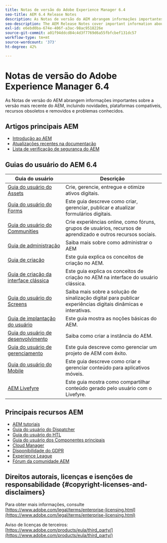 ```yaml
---
title: Notas de versão do Adobe Experience Manager 6.4
seo-title: AEM 6.4 Release Notes
description: As Notas de versão do AEM abrangem informações importantes sobre a versão mais recente do AEM, incluindo novidades, plataformas compatíveis, recursos obsoletos e removidos e problemas conhecidos.
seo-description: The AEM Release Notes cover important information about the latest release of AEM, including what's new, supported platforms, deprecated and removed features, and known issues.
exl-id: e6ebd0ba-674e-406f-a3ac-98ac9518226e
source-git-commit: a01f94ddcd84c4d3f7769d6a55fbfcbef131dc57
workflow-type: tm+mt
source-wordcount: '373'
ht-degree: 42%

---
```


# Notas de versão do Adobe Experience Manager 6.4

As Notas de versão do AEM abrangem informações importantes sobre a versão mais recente do AEM, incluindo novidades, plataformas compatíveis, recursos obsoletos e removidos e problemas conhecidos.

## Artigos principais AEM

* [Introdução ao AEM](https://experienceleague.adobe.com/docs/experience-manager-cloud-service/overview/home.html?lang=pt-BR)
* [Atualizações recentes na documentação](https://helpx.adobe.com/experience-manager/documentation-updates.html)
* [Lista de verificação de segurança do AEM](/help/sites-administering/security-checklist.md)

## Guias do usuário do AEM 6.4

| Guia do usuário | Descrição |
|--- |---|
| [Guia do usuário do Assets](/help/assets/home.md) | Crie, gerencie, entregue e otimize ativos digitais. |
| [Guia do usuário do Forms](/help/forms/home.md) | Este guia descreve como criar, gerenciar, publicar e atualizar formulários digitais. |
| [Guia do usuário do Communities](/help/communities/home.md) | Crie experiências online, como fóruns, grupos de usuários, recursos de aprendizado e outros recursos sociais. |
| [Guia de administração](/help/sites-administering/home.md) | Saiba mais sobre como administrar o AEM |
| [Guia de criação](/help/sites-authoring/home.md) | Este guia explica os conceitos de criação no AEM. |
| [Guia de criação da interface clássica](/help/sites-classic-ui-authoring/home.md) | Este guia explica os conceitos de criação no AEM na interface do usuário clássica. |
| [Guia do usuário do Screens](https://docs.adobe.com/content/help/pt-BR/experience-manager-screens/user-guide/aem-screens-introduction.html) | Saiba mais sobre a solução de sinalização digital para publicar experiências digitais dinâmicas e interativas. |
| [Guia de implantação do usuário](/help/sites-deploying/home.md) | Este guia mostra as noções básicas do AEM. |
| [Guia do usuário de desenvolvimento](/help/sites-developing/home.md) | Saiba como criar a instância do AEM. |
| [Guia do usuário de gerenciamento](/help/managing/home.md) | Este guia descreve como gerenciar um projeto de AEM com êxito. |
| [Guia do usuário do Mobile](/help/mobile/home.md) | Este guia descreve como criar e gerenciar conteúdo para aplicativos móveis. |
| [AEM Livefyre](https://docs.adobe.com/content/help/en/livefyre/using/home.html) | Este guia mostra como compartilhar conteúdo gerado pelo usuário com o Livefyre. |

## Principais recursos AEM

* [AEM tutoriais](https://helpx.adobe.com/experience-manager/kt/index/aem-6-4-videos.html)
* [Guia do usuário do Dispatcher](https://docs.adobe.com/content/help/pt-BR/experience-manager-dispatcher/using/dispatcher.html)
* [Guia do usuário do HTL](https://docs.adobe.com/content/help/pt-BR/experience-manager-htl/using/overview.html)
* [Guia do usuário dos Componentes principais](https://docs.adobe.com/content/help/pt-BR/experience-manager-core-components/using/introduction.html)
* [Cloud Manager](https://experienceleague.adobe.com/docs/experience-manager-cloud-manager/using/introduction-to-cloud-manager.html?lang=en)
* [Disponibilidade do GDPR](/help/managing/data-protection-and-privacy.md)
* [Experience League](https://experienceleague.adobe.com/?promoid=K42KVXHD&amp;mv=other&amp;lang=pt-BR#home)
* [Fórum da comunidade AEM](https://experienceleaguecommunities.adobe.com/t5/adobe-experience-manager/ct-p/adobe-experience-manager-community?profile.language=pt)

## Direitos autorais, licenças e isenções de responsabilidade {#copyright-licenses-and-disclaimers}

Para obter mais informações, consulte [https://www.adobe.com/legal/terms/enterprise-licensing.html](https://www.adobe.com/legal/terms/enterprise-licensing.html)

Aviso de licenças de terceiros: [https://www.adobe.com/products/eula/third_party/](https://www.adobe.com/products/eula/third_party/)
